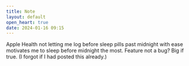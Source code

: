 ```yaml
---
title: Note
layout: default
open_heart: true
date: 2024-01-16 09:15
---
```


Apple Health not letting me log before sleep pills past midnight with ease motivates me to sleep before midnight the most. Feature not a bug? Big if true. (I forgot if I had posted this already.)
